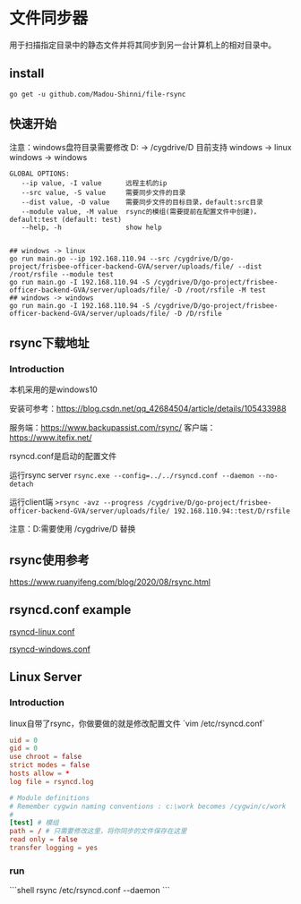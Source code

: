 # 文件同步器

<p>用于扫描指定目录中的静态文件并将其同步到另一台计算机上的相对目录中。</p>


## install
`go get -u github.com/Madou-Shinni/file-rsync`

## 快速开始


注意：windows盘符目录需要修改 D: -> /cygdrive/D
目前支持 windows -> linux
        windows -> windows
```shell
GLOBAL OPTIONS:
   --ip value, -I value      远程主机的ip
   --src value, -S value     需要同步文件的目录
   --dist value, -D value    需要同步文件的目标目录，default:src目录
   --module value, -M value  rsync的模组(需要提前在配置文件中创建)，default:test (default: test)
   --help, -h                show help


## windows -> linux
go run main.go --ip 192.168.110.94 --src /cygdrive/D/go-project/frisbee-officer-backend-GVA/server/uploads/file/ --dist /root/rsfile --module test
go run main.go -I 192.168.110.94 -S /cygdrive/D/go-project/frisbee-officer-backend-GVA/server/uploads/file/ -D /root/rsfile -M test
## windows -> windows
go run main.go -I 192.168.110.94 -S /cygdrive/D/go-project/frisbee-officer-backend-GVA/server/uploads/file/ -D /D/rsfile
```

## rsync下载地址
<h3>Introduction</h3>
本机采用的是windows10

安装可参考：https://blog.csdn.net/qq_42684504/article/details/105433988

服务端：https://www.backupassist.com/rsync/
客户端：https://www.itefix.net/

rsyncd.conf是启动的配置文件

运行rsync server `rsync.exe --config=../../rsyncd.conf --daemon --no-detach`

运行client端 `>rsync -avz --progress /cygdrive/D/go-project/frisbee-officer-backend-GVA/server/uploads/file/ 192.168.110.94::test/D/rsfile`

注意：D:需要使用 /cygdrive/D 替换

## rsync使用参考
https://www.ruanyifeng.com/blog/2020/08/rsync.html

## rsyncd.conf example
[rsyncd-linux.conf](rsyncd-linux.conf)

[rsyncd-windows.conf](rsyncd-windows.conf)

## Linux Server
<h3>Introduction</h3>
linux自带了rsync，你做要做的就是修改配置文件
`vim /etc/rsyncd.conf`

```conf
uid = 0
gid = 0
use chroot = false
strict modes = false
hosts allow = *
log file = rsyncd.log

# Module definitions
# Remember cygwin naming conventions : c:\work becomes /cygwin/c/work
#
[test] # 模组
path = / # 只需要修改这里，将你同步的文件保存在这里
read only = false
transfer logging = yes
```
<h3>run</h3>
```shell
rsync /etc/rsyncd.conf --daemon
```
